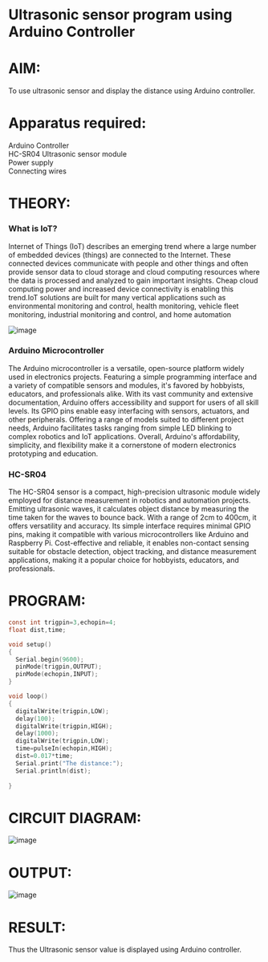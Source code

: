 # Ultrasonic sensor program using Arduino Controller

# AIM:
To use ultrasonic sensor and display the distance using Arduino controller.

# Apparatus required:
Arduino Controller  </br>
HC-SR04 Ultrasonic sensor module </br>
Power supply </br>
Connecting wires </br>

# THEORY:

### What is IoT?

Internet of Things (IoT) describes an emerging trend where a large number of embedded devices (things) are connected to the Internet. These connected devices communicate with people and other things and often provide sensor data to cloud storage and cloud computing resources where the data is processed and analyzed to gain important insights. Cheap cloud computing power and increased device connectivity is enabling this trend.IoT solutions are built for many vertical applications such as environmental monitoring and control, health monitoring, vehicle fleet monitoring, industrial monitoring and control, and home automation

![image](https://user-images.githubusercontent.com/71547910/235334044-c01d4261-d46f-4f62-b07f-72a7b6fce5d5.png)


### Arduino Microcontroller

The Arduino microcontroller is a versatile, open-source platform widely used in electronics projects. Featuring a simple programming interface and a variety of compatible sensors and modules, it's favored by hobbyists, educators, and professionals alike. With its vast community and extensive documentation, Arduino offers accessibility and support for users of all skill levels. Its GPIO pins enable easy interfacing with sensors, actuators, and other peripherals. Offering a range of models suited to different project needs, Arduino facilitates tasks ranging from simple LED blinking to complex robotics and IoT applications. Overall, Arduino's affordability, simplicity, and flexibility make it a cornerstone of modern electronics prototyping and education.

### HC-SR04
The HC-SR04 sensor is a compact, high-precision ultrasonic module widely employed for distance measurement in robotics and automation projects. Emitting ultrasonic waves, it calculates object distance by measuring the time taken for the waves to bounce back. With a range of 2cm to 400cm, it offers versatility and accuracy. Its simple interface requires minimal GPIO pins, making it compatible with various microcontrollers like Arduino and Raspberry Pi. Cost-effective and reliable, it enables non-contact sensing suitable for obstacle detection, object tracking, and distance measurement applications, making it a popular choice for hobbyists, educators, and professionals.

# PROGRAM:
```C
const int trigpin=3,echopin=4;
float dist,time;

void setup() 
{
  Serial.begin(9600);
  pinMode(trigpin,OUTPUT);
  pinMode(echopin,INPUT);
}

void loop() 
{
  digitalWrite(trigpin,LOW);
  delay(100);
  digitalWrite(trigpin,HIGH);
  delay(1000);
  digitalWrite(trigpin,LOW);
  time=pulseIn(echopin,HIGH);
  dist=0.017*time;
  Serial.print("The distance:");
  Serial.println(dist);
  
}
```

# CIRCUIT DIAGRAM:

![image](https://github.com/Prajeeth17/Update-the-Ultrasonic-sensor-value-in-cloud/assets/120513885/b3a00112-678c-4cb8-8b5b-6cf446eb845c)

# OUTPUT:

![image](https://github.com/Prajeeth17/Update-the-Ultrasonic-sensor-value-in-cloud/assets/120513885/2821de20-4b71-43ab-84b9-a11f01e98fc3)

# RESULT:

Thus the Ultrasonic sensor value is displayed using Arduino controller.

